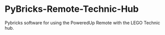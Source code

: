 # PyBricks-Remote-Technic-Hub
Pybricks software for using the PoweredUp Remote with the LEGO Technic hub.
